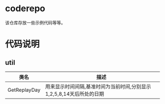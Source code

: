 # coderepo
该仓库存放一些示例代码等等。


# 代码说明

## util

类名|描述
---|---
GetReplayDay|用来显示时间间隔,基准时间为当前时间,分别显示1,2,5,8,14天后所处的日期  

